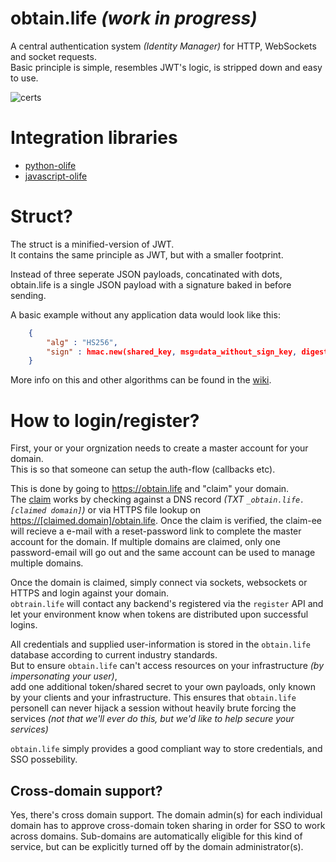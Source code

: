 # obtain.life *(work in progress)*
A central authentication system *(Identity Manager)* for HTTP, WebSockets and socket requests.<br>
Basic principle is simple, resembles JWT's logic, is stripped down and easy to use.

![certs](https://img.shields.io/badge/dummy%20certs-not%20prodction-blue.svg)

# Integration libraries

 * [python-olife](https://github.com/Torxed/python-olife)
 * [javascript-olife](https://github.com/Torxed/javascript-olife)

# Struct?

The struct is a minified-version of JWT.<br>
It contains the same principle as JWT, but with a smaller footprint.

Instead of three seperate JSON payloads, concatinated with dots,<br>
obtain.life is a single JSON payload with a signature baked in before sending.

A basic example without any application data would look like this:

```json
	{
		"alg" : "HS256",
		"sign" : hmac.new(shared_key, msg=data_without_sign_key, digestmod=hashlib.sha256).hexdigest().upper()
	}
```

More info on this and other algorithms can be found in the [wiki](https://github.com/Torxed/obtain.life/wiki).

# How to login/register?

First, your or your orgnization needs to create a master account for your domain.<br>
This is so that someone can setup the auth-flow (callbacks etc).

This is done by going to https://obtain.life and "claim" your domain.<br>
The [claim](https://github.com/Torxed/obtain.life/wiki) works by checking against a DNS record *(TXT `_obtain.life.[claimed domain]`)* or via HTTPS file lookup on [https://[claimed.domain]/obtain.life](https://[claimed.domain]/obtain.life). Once the claim is verified, the claim-ee will recieve a e-mail with a reset-password link to complete the master account for the domain. If multiple domains are claimed, only one password-email will go out and the same account can be used to manage multiple domains.

Once the domain is claimed, simply connect via sockets, websockets or HTTPS and login against your domain.<br>
`obtrain.life` will contact any backend's registered via the `register` API and let your environment know when tokens are distributed upon successful logins.

All credentials and supplied user-information is stored in the `obtain.life` database according to current industry standards.<br>
But to ensure `obtain.life` can't access resources on your infrastructure *(by impersonating your user)*,<br>
add one additional token/shared secret to your own payloads, only known by your clients and your infrastructure. This ensures that `obtain.life` personell can never hijack a session without heavily brute forcing the services *(not that we'll ever do this, but we'd like to help secure your services)*

`obtain.life` simply provides a good compliant way to store credentials, and SSO possebility.

## Cross-domain support?

Yes, there's cross domain support. The domain admin(s) for each individual domain has to approve cross-domain token sharing in order for SSO to work across domains. Sub-domains are automatically eligible for this kind of service, but can be explicitly turned off by the domain administrator(s).
